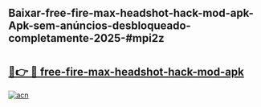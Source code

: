 ## Baixar-free-fire-max-headshot-hack-mod-apk-Apk-sem-anúncios-desbloqueado-completamente-2025-#mpi2z

# <h2><a href="https://ainizakaria.my?title=free-fire-max-headshot-hack-mod-apk&ref=20M">🔗👉 🔴 free-fire-max-headshot-hack-mod-apk</a></h2>

[![acn](https://github.com/user-attachments/assets/0f9c940e-d8b0-45ae-aac7-cd30a18b3e1c)](https://ainizakaria.my?title=free-fire-max-headshot-hack-mod-apk&ref=20M)

